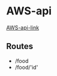 # AWS-api

[AWS-api-link](http://awstrial-env.eba-ztappvm2.us-east-1.elasticbeanstalk.com/)

## Routes

- /food
- /food/'id'
